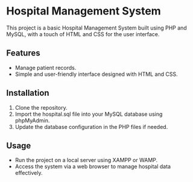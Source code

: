 # Hospital Management System

This project is a basic Hospital Management System built using PHP and MySQL, with a touch of HTML and CSS for the user interface.

## Features
- Manage patient records.
- Simple and user-friendly interface designed with HTML and CSS.

## Installation
1. Clone the repository.
2. Import the hospital.sql file into your MySQL database using phpMyAdmin.
3. Update the database configuration in the PHP files if needed.

## Usage
- Run the project on a local server using XAMPP or WAMP.
- Access the system via a web browser to manage hospital data effectively.
